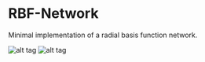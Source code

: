 # RBF-Network

Minimal implementation of a radial basis function network.

![alt tag](https://github.com/oarriaga/RBF-Network/blob/master/images/1d_result.png)
![alt tag](https://github.com/oarriaga/RBF-Network/blob/master/images/2d_result.png)
